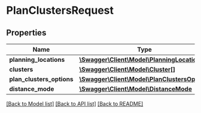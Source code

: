 # PlanClustersRequest

## Properties
Name | Type | Description | Notes
------------ | ------------- | ------------- | -------------
**planning_locations** | [**\Swagger\Client\Model\PlanningLocation[]**](PlanningLocation.md) |  | [optional] 
**clusters** | [**\Swagger\Client\Model\Cluster[]**](Cluster.md) |  | [optional] 
**plan_clusters_options** | [**\Swagger\Client\Model\PlanClustersOptions**](PlanClustersOptions.md) |  | 
**distance_mode** | [**\Swagger\Client\Model\DistanceMode**](DistanceMode.md) |  | 

[[Back to Model list]](../../README.md#documentation-for-models) [[Back to API list]](../../README.md#documentation-for-api-endpoints) [[Back to README]](../../README.md)

